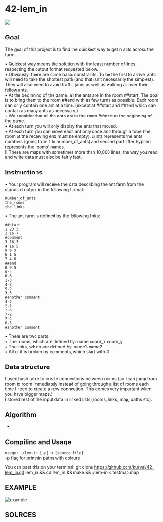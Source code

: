 # 42-lem_in

![](https://j.gifs.com/K1yrol.gif)

## Goal

The goal of this project is to find the quickest way to get n ants across the farm.  

• Quickest way means the solution with the least number of lines, respecting the
output format requested below.  
• Obviously, there are some basic constraints. To be the first to arrive, ants will need
to take the shortest path (and that isn’t necessarily the simplest). They will also
need to avoid traffic jams as well as walking all over their fellow ants.  
• At the beginning of the game, all the ants are in the room ##start. The goal is
to bring them to the room ##end with as few turns as possible. Each room can
only contain one ant at a time. (except at ##start and ##end which can contain
as many ants as necessary.)  
• We consider that all the ants are in the room ##start at the beginning of the game.  
• At each turn you will only display the ants that moved.  
• At each turn you can move each ant only once and through a tube (the room at
the receiving end must be empty).
L(int) represents the ants’ numbers (going from 1 to number_of_ants) and second part after
hyphen represents the rooms’ names.  
!! These are maps with sometimes more than 10,000 lines, the way you
read and write data must also be fairly fast.

## Instructions

• Your program will receive the data describing the ant farm from the standard output
in the following format:  

```
number_of_ants
the_rooms
the_links
```

• The ant farm is defined by the following links:

```
##start
1 23 3
2 16 7
#comment
3 16 3
4 16 5
5 9 3
6 1 5
7 4 8
##end
0 9 5
0-4
0-6
1-3
4-3
5-2
3-5
#another comment
4-2
2-1
7-6
7-2
7-4
6-5
#another comment
```
• There are two parts:  
  ◦ The rooms, which are defined by: name coord_x coord_y  
  ◦ The links, which are defined by: name1-name2  
  ◦ All of it is broken by comments, which start with #  

## Data structure

I used hash table to create connections between rooms (so I can jump from room to room immediately instead of going through a list of rooms each time I need to create a new connection. This comes very important when you have bigger maps.)  
I stored rest of the input data in linked lists (rooms, links, map, paths etc).

## Algorithm

-

## Compiling and Usage

``usage: ./lem-in [-p] < [source file]``  
-p flag for printhin paths with colours  

You can past this on your terminal:
git clone https://github.com/kurval/42-lem_in.git lem_in && cd lem_in && make && ./lem-in < testmap.map  

## EXAMPLE

![example]()

## SOURCES
